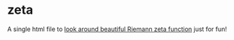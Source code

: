 # zeta
A single html file to [look around beautiful Riemann zeta function](https://t7saeki.github.io/zeta/) just for fun!
